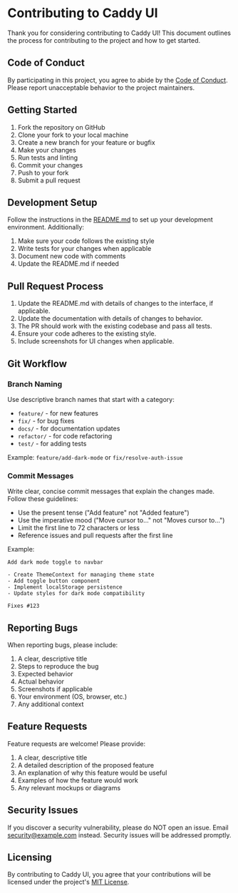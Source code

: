 # Contributing to Caddy UI

Thank you for considering contributing to Caddy UI! This document outlines the process for contributing to the project and how to get started.

## Code of Conduct

By participating in this project, you agree to abide by the [Code of Conduct](CODE_OF_CONDUCT.md). Please report unacceptable behavior to the project maintainers.

## Getting Started

1. Fork the repository on GitHub
2. Clone your fork to your local machine
3. Create a new branch for your feature or bugfix
4. Make your changes
5. Run tests and linting
6. Commit your changes
7. Push to your fork
8. Submit a pull request

## Development Setup

Follow the instructions in the [README.md](README.md) to set up your development environment. Additionally:

1. Make sure your code follows the existing style
2. Write tests for your changes when applicable
3. Document new code with comments
4. Update the README.md if needed

## Pull Request Process

1. Update the README.md with details of changes to the interface, if applicable.
2. Update the documentation with details of changes to behavior.
3. The PR should work with the existing codebase and pass all tests.
4. Ensure your code adheres to the existing style.
5. Include screenshots for UI changes when applicable.

## Git Workflow

### Branch Naming

Use descriptive branch names that start with a category:

- `feature/` - for new features
- `fix/` - for bug fixes
- `docs/` - for documentation updates
- `refactor/` - for code refactoring
- `test/` - for adding tests

Example: `feature/add-dark-mode` or `fix/resolve-auth-issue`

### Commit Messages

Write clear, concise commit messages that explain the changes made. Follow these guidelines:

- Use the present tense ("Add feature" not "Added feature")
- Use the imperative mood ("Move cursor to..." not "Moves cursor to...")
- Limit the first line to 72 characters or less
- Reference issues and pull requests after the first line

Example:
```
Add dark mode toggle to navbar

- Create ThemeContext for managing theme state
- Add toggle button component
- Implement localStorage persistence
- Update styles for dark mode compatibility

Fixes #123
```

## Reporting Bugs

When reporting bugs, please include:

1. A clear, descriptive title
2. Steps to reproduce the bug
3. Expected behavior
4. Actual behavior
5. Screenshots if applicable
6. Your environment (OS, browser, etc.)
7. Any additional context

## Feature Requests

Feature requests are welcome! Please provide:

1. A clear, descriptive title
2. A detailed description of the proposed feature
3. An explanation of why this feature would be useful
4. Examples of how the feature would work
5. Any relevant mockups or diagrams

## Security Issues

If you discover a security vulnerability, please do NOT open an issue. Email security@example.com instead. Security issues will be addressed promptly.

## Licensing

By contributing to Caddy UI, you agree that your contributions will be licensed under the project's [MIT License](LICENSE). 